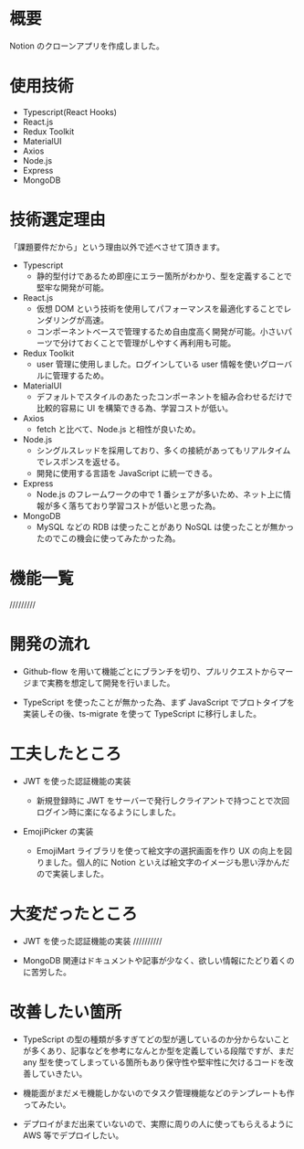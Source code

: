 # 概要

Notion のクローンアプリを作成しました。

# 使用技術

- Typescript(React Hooks)
- React.js
- Redux Toolkit
- MaterialUI
- Axios
- Node.js
- Express
- MongoDB

# 技術選定理由

「課題要件だから」という理由以外で述べさせて頂きます。

- Typescript
  - 静的型付けであるため即座にエラー箇所がわかり、型を定義することで堅牢な開発が可能。
- React.js
  - 仮想 DOM という技術を使用してパフォーマンスを最適化することでレンダリングが高速。
  - コンポーネントベースで管理するため自由度高く開発が可能。小さいパーツで分けておくことで管理がしやすく再利用も可能。
- Redux Toolkit
  - user 管理に使用しました。ログインしている user 情報を使いグローバルに管理するため。
- MaterialUI
  - デフォルトでスタイルのあたったコンポーネントを組み合わせるだけで比較的容易に UI を構築できる為、学習コストが低い。
- Axios
  - fetch と比べて、Node.js と相性が良いため。
- Node.js
  - シングルスレッドを採用しており、多くの接続があってもリアルタイムでレスポンスを返せる。
  - 開発に使用する言語を JavaScript に統一できる。
- Express
  - Node.js のフレームワークの中で 1 番シェアが多いため、ネット上に情報が多く落ちており学習コストが低いと思った為。
- MongoDB
  - MySQL などの RDB は使ったことがあり NoSQL は使ったことが無かったのでこの機会に使ってみたかった為。

# 機能一覧

/////////

# 開発の流れ

- Github-flow を用いて機能ごとにブランチを切り、プルリクエストからマージまで実務を想定して開発を行いました。

- TypeScript を使ったことが無かった為、まず JavaScript でプロトタイプを実装しその後、ts-migrate を使って TypeScript に移行しました。

# 工夫したところ

- JWT を使った認証機能の実装

  - 新規登録時に JWT をサーバーで発行しクライアントで持つことで次回ログイン時に楽になるようにしました。

- EmojiPicker の実装
  - EmojiMart ライブラリを使って絵文字の選択画面を作り UX の向上を図りました。個人的に Notion といえば絵文字のイメージも思い浮かんだので実装しました。

# 大変だったところ

- JWT を使った認証機能の実装
  //////////

- MongoDB 関連はドキュメントや記事が少なく、欲しい情報にたどり着くのに苦労した。

# 改善したい箇所

- TypeScript の型の種類が多すぎてどの型が適しているのか分からないことが多くあり、記事などを参考になんとか型を定義している段階ですが、まだ any 型を使ってしまっている箇所もあり保守性や堅牢性に欠けるコードを改善していきたい。

- 機能面がまだメモ機能しかないのでタスク管理機能などのテンプレートも作ってみたい。

- デプロイがまだ出来ていないので、実際に周りの人に使ってもらえるように AWS 等でデプロイしたい。
